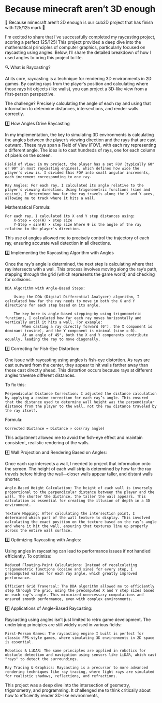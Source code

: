 # Because minecraft aren’t 3D enough

🌟 Because minecraft aren’t 3D enough is our cub3D project that has finish with 125/125 mark 🌟

I'm excited to share that I’ve successfully completed my raycasting project, scoring a perfect 125/125! This project provided a deep dive into the mathematical principles of computer graphics, particularly focused on raycasting using angles. Below, I’ll share the detailed breakdown of how I used angles to bring this project to life.

🔍 What is Raycasting?

At its core, raycasting is a technique for rendering 3D environments in 2D games. By casting rays from the player’s position and calculating where those rays hit objects (like walls), you can project a 3D-like view from a first-person perspective.

The challenge? Precisely calculating the angle of each ray and using that information to determine distances, intersections, and render walls correctly.

1️⃣ How Angles Drive Raycasting

In my implementation, the key to simulating 3D environments is calculating the angles between the player’s viewing direction and the rays that are cast outward. These rays span a Field of View (FOV), with each ray representing a different angle. The idea is to cast hundreds of rays, one for each column of pixels on the screen.

    Field of View: In my project, the player has a set FOV (typically 60° or 90° in most raycasting engines), which defines how wide the player’s view is. I divided this FOV into small angular increments, each increment corresponding to one ray.

    Ray Angles: For each ray, I calculated its angle relative to the player's viewing direction. Using trigonometric functions (sine and cosine), I determined how far the ray travels along the X and Y axes, allowing me to track where it hits a wall.

Mathematical Formula:

    For each ray, I calculated its X and Y step distances using:
        X-Step = cos(θ) × step size
        Y-Step = sin(θ) × step size Where θ is the angle of the ray relative to the player’s direction.

This use of angles allowed me to precisely control the trajectory of each ray, ensuring accurate wall detection in all directions.

2️⃣ Implementing the Raycasting Algorithm with Angles

Once the ray's angle is determined, the next step is calculating where that ray intersects with a wall. This process involves moving along the ray’s path, stepping through the grid (which represents the game world) and checking for collisions.

    DDA Algorithm with Angle-Based Steps:

        Using the DDA (Digital Differential Analyzer) algorithm, I calculated how far the ray needs to move in both the X and Y directions for each step based on its angle.

        The key here is angle-based stepping—by using trigonometric functions, I calculated how far each ray moves horizontally and vertically until it hits a wall. For example:
            When casting a ray directly forward (0°), the X component is dominant (cosine), and the Y component is minimal (sine = 0).
            At an angle of 45°, both the X and Y components contribute equally, leading the ray to move diagonally.

3️⃣ Correcting for Fish-Eye Distortion:

One issue with raycasting using angles is fish-eye distortion. As rays are cast outward from the center, they appear to hit walls farther away than those cast directly ahead. This distortion occurs because rays at different angles traverse different distances.

To fix this:

    Perpendicular Distance Correction: I adjusted the distance calculation by applying a cosine correction for each ray’s angle. This ensured that the distance used to determine wall height was the perpendicular distance from the player to the wall, not the raw distance traveled by the ray itself.

Formula:

    Corrected Distance = Distance × cos(ray angle)

This adjustment allowed me to avoid the fish-eye effect and maintain consistent, realistic rendering of the walls.

4️⃣ Wall Projection and Rendering Based on Angles:

Once each ray intersects a wall, I needed to project that information onto the screen. The height of each wall strip is determined by how far the ray travels before hitting the wall—closer walls appear taller, and distant walls shorter.

    Angle-Based Height Calculation: The height of each wall is inversely proportional to the perpendicular distance between the player and the wall. The shorter the distance, the taller the wall appears. This calculation is essential for creating the illusion of depth in a 3D environment.

    Texture Mapping: After calculating the intersection point, I determined which part of the wall texture to display. This involved calculating the exact position on the texture based on the ray’s angle and where it hit the wall, ensuring that textures line up properly across the entire wall surface.

5️⃣ Optimizing Raycasting with Angles:

Using angles in raycasting can lead to performance issues if not handled efficiently. To optimize:

    Reduced Floating-Point Calculations: Instead of recalculating trigonometric functions (cosine and sine) for every step, I precomputed values for each ray angle, which greatly improved performance.

    Efficient Grid Traversal: The DDA algorithm allowed me to efficiently step through the grid, using the precomputed X and Y step sizes based on each ray’s angle. This minimized unnecessary computations and ensured smooth performance, even with complex environments.

6️⃣ Applications of Angle-Based Raycasting:

Raycasting using angles isn’t just limited to retro game development. The underlying principles are still widely used in various fields:

    First-Person Games: The raycasting engine I built is perfect for classic FPS-style games, where simulating 3D environments in 2D space is essential.

    Robotics & LiDAR: The same principles are applied in robotics for obstacle detection and navigation using sensors like LiDAR, which cast "rays" to detect the surroundings.

    Ray Tracing & Graphics: Raycasting is a precursor to more advanced rendering techniques like ray tracing, where light rays are simulated for realistic shadows, reflections, and refractions.

This project was a deep dive into the intersection of geometry, trigonometry, and programming. It challenged me to think critically about how to efficiently render 3D-like environments,
